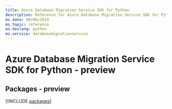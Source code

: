```yaml
---
title: Azure Database Migration Service SDK for Python
description: Reference for Azure Database Migration Service SDK for Python
ms.date: 09/06/2024
ms.topic: reference
ms.devlang: python
ms.service: databasemigrationservice
---
```

# Azure Database Migration Service SDK for Python - preview
## Packages - preview
[!INCLUDE [packages](database-migration-service-index.md)]